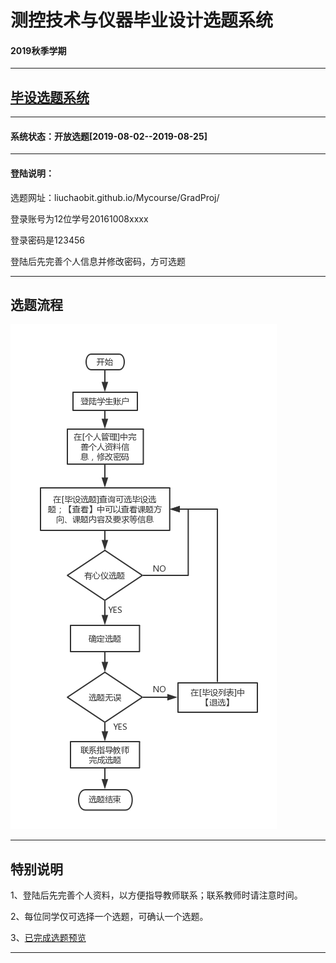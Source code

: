# 测控技术与仪器毕业设计选题系统

#### 2019秋季学期

---

## [毕设选题系统](https://bs.liuchaos.cn/)

---

#### 系统状态：开放选题[2019-08-02--2019-08-25]

---

#### 登陆说明：

选题网址：liuchaobit.github.io/Mycourse/GradProj/

登录账号为12位学号20161008xxxx

登录密码是123456

登陆后先完善个人信息并修改密码，方可选题


---
## 选题流程

![选题流程](images/Cflow.jpg)

---

## 特别说明

1、登陆后先完善个人资料，以方便指导教师联系；联系教师时请注意时间。

2、每位同学仅可选择一个选题，可确认一个选题。

3、[已完成选题预览](https://bs.liuchaos.cn/bstitle/blox.php)

---

